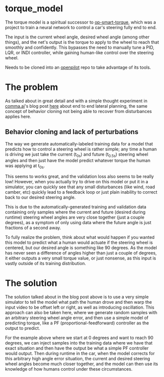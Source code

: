 # torque_model

The torque model is a spiritual successor to [op-smart-torque](https://github.com/sshane/op-smart-torque), which was a project to train a neural network to control a car's steering fully end to end.

The input is the current wheel angle, desired wheel angle (among other things), and the net's output is the torque to apply to the wheel to reach that smoothly and confidently. This bypasses the need to manually tune a PID, LQR, or INDI controller, while gaining human-like control over the steering wheel.

Needs to be cloned into an [openpilot](https://github.com/commaai/openpilot) repo to take advantage of its tools.

# The problem

As talked about in great detail and with a simple thought experiment in [comma.ai](https://comma.ai)'s blog post [here](https://blog.comma.ai/end-to-end-lateral-planning/) about end to end lateral planning, the same concept of behavior cloning not being able to recover from disturbances applies here.

## Behavior cloning and lack of perturbations

The way we generate automatically-labeled training data for a model that predicts how to control a steering wheel is rather simple; any time a human is driving we just take the current (t<sub>0s</sub>) and future (t<sub>0.5s</sub>) steering wheel angles and then just have the model predict whatever torque the human was applying at t<sub>0s</sub>.

This seems to works great, and the validation loss also seems to be really low! However, when you actually try to drive on this model or put it in a simulator, you can quickly see that any small disturbances (like wind, road camber, etc) quickly lead to a feedback loop or just plain inability to correct back to our desired steering angle.

This is due to the automatically-generated training and validation data containing only samples where the current and future (desired during runtime) steering wheel angles are very close together (just a couple degrees), as a symptom of only using data where the future angle is just fractions of a second away.

To fully realize the problem, think about what would happen if you wanted this model to predict what a human would actuate if the steering wheel is centered, but our desired angle is something like 90 degrees. As the model has never seen a difference of angles higher than just a couple of degrees, it either outputs a very small torque value, or just nonsense, as this input is vastly outside of its training distribution.

# The solution

The solution talked about in the blog post above is to use a very simple simulator to tell the model what path the human drove and then warp the input video to be offset left or right, as well as introducing oscillation. This approach can also be taken here, where we generate random samples with an arbitrary steering wheel angle error, and then use a simple model of predicting torque, like a PF (proportional-feedforward) controller as the output to predict.

For the example above where we start at 0 degrees and want to reach 90 degrees, we can inject samples into the training data where we have that exact situation and then have the output be what a simple PF controller would output. Then during runtime in the car, when the model corrects for this arbitrary high angle error situation, the current and desired steering wheel angles become much closer together, and the model can then use its knowledge of how humans control under these circumstances.
